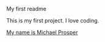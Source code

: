 My first readme

This is my first project. I love coding.

<a href="">My name is Michael Prosper<a>
